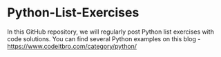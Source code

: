 # Python-List-Exercises
In this GitHub repository, we will regularly post Python list exercises with code solutions. You can find several Python examples on this blog - https://www.codeitbro.com/category/python/
